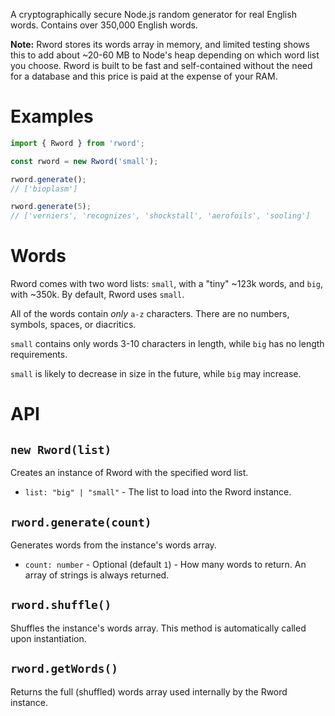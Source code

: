 A cryptographically secure Node.js random generator for real English words. Contains over 350,000 English words.

**Note:** Rword stores its words array in memory, and limited testing shows this to add about ~20-60 MB to Node's heap depending on which word list you choose. Rword is built to be fast and self-contained without the need for a database and this price is paid at the expense of your RAM.

# Examples

```ts
import { Rword } from 'rword';

const rword = new Rword('small');

rword.generate();
// ['bioplasm']

rword.generate(5);
// ['verniers', 'recognizes', 'shockstall', 'aerofoils', 'sooling']
```

# Words

Rword comes with two word lists: `small`, with a "tiny" ~123k words, and `big`, with ~350k. By default, Rword uses `small`.

All of the words contain _only_ `a-z` characters. There are no numbers, symbols, spaces, or diacritics.

`small` contains only words 3-10 characters in length, while `big` has no length requirements.

`small` is likely to decrease in size in the future, while `big` may increase.

# API

## `new Rword(list)`

Creates an instance of Rword with the specified word list.

- `list: "big" | "small"` - The list to load into the Rword instance.

## `rword.generate(count)`

Generates words from the instance's words array.

- `count: number` - Optional (default `1`) - How many words to return. An array of strings is always returned.

## `rword.shuffle()`

Shuffles the instance's words array. This method is automatically called upon instantiation.

## `rword.getWords()`

Returns the full (shuffled) words array used internally by the Rword instance.
